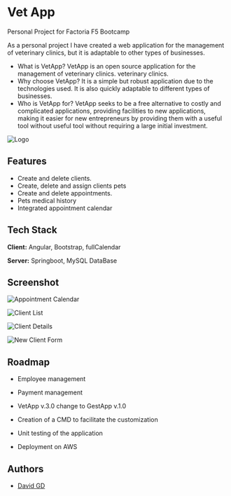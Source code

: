
# Vet App

Personal Project for Factoria F5 Bootcamp

As a personal project I have created a web application for the management of veterinary clinics, but it is adaptable to other types of businesses.

- What is VetApp?
VetApp is an open source application for the management of veterinary clinics.
veterinary clinics.
- Why choose VetApp?
It is a simple but robust application due to the technologies used.
It is also quickly adaptable to different types of businesses.
- Who is VetApp for?
VetApp seeks to be a free alternative to costly and complicated applications, providing facilities to new
applications, making it easier for new entrepreneurs by providing them with a useful tool without
useful tool without requiring a large initial investment.



![Logo](https://i.imgur.com/sY3XuK3.png)


## Features

- Create and delete clients.
- Create, delete and assign clients pets
- Create and delete appointments.
- Pets medical history
- Integrated appointment calendar


## Tech Stack

**Client:** Angular, Bootstrap, fullCalendar

**Server:** Springboot, MySQL DataBase 



## Screenshot

![Appointment Calendar](https://i.imgur.com/jDUMvsa.png)

![Client List](https://i.imgur.com/NidHBga.png)

![Client Details](https://i.imgur.com/nrjNliv.png)

![New Client Form](https://i.imgur.com/HbA5OsZ.png)

## Roadmap

- Employee management

- Payment management

- VetApp v.3.0 change to GestApp v.1.0

- Creation of a CMD to facilitate the
customization

- Unit testing of the application

- Deployment on AWS


## Authors

- [David GD](https://www.linkedin.com/in/davidgdev/)

